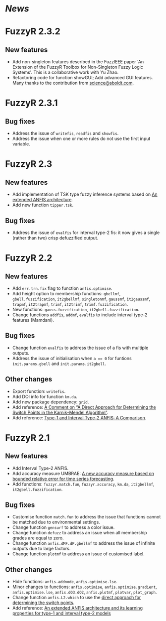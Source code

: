# *News*

# FuzzyR 2.3.2

## New features

* Add non-singleton features described in the FuzzIEEE paper 'An Extension of the FuzzyR Toolbox for Non-Singleton Fuzzy Logic Systems'. This is a collaborative work with Yu Zhao. 
* Refactoring code for function showGUI; Add advanced GUI features. Many thanks to the contribution from science@sboldt.com.

# FuzzyR 2.3.1

<!-- ## New features -->


## Bug fixes

* Address the issue of `writefis`, `readfis` and `showfis`.
* Address the issue when one or more rules do not use the first input variable.


# FuzzyR 2.3

## New features

* Add implementation of TSK type fuzzy inference systems based on [An extended ANFIS architecture](https://doi.org/10.1109/FUZZ-IEEE.2016.7737742).
* Add new function `tipper.tsk`.

## Bug fixes

* Address the issue of `evalfis` for interval type-2 fis: it now gives a single (rather than two) crisp defuzzified output.


# FuzzyR 2.2

## New features

* Add `err.trn.fix` flag to function `anfis.optimise`.
* Add height option to membership functions: `gbellmf`, `gbell.fuzzification`, `it2gbellmf`, `singletonmf`, `gaussmf`, `it2gaussmf`, `trapmf`, `it2trapmf`, `trimf`, `it2trimf`, `trimf.fuzzification`.
* New functions: `gauss.fuzzification`, `it2gbell.fuzzification`.
* Change functions `addfis`, `addmf`, `evalfis` to include interval type-2 features (Mamdani).

## Bug fixes

* Change function `evalfis` to address the issue of a fis with multiple outputs.
* Address the issue of initialisation when `a == 0` for funtions `init.params.gbell` and `init.params.it2gbell`.

## Other changes

* Export function: `writefis`.
* Add DOI info for function `km.da`.
* Add new package dependency: `grid`.
* Add reference: [A Comment on “A Direct Approach for Determining the Switch Points in the Karnik–Mendel Algorithm”](https://doi.org/10.1109/TFUZZ.2018.2865134).
* Add reference: [Type-1 and Interval Type-2 ANFIS: A Comparison](https://doi.org/10.1109/FUZZ-IEEE.2017.8015555). 


# FuzzyR 2.1

## New features

* Add Interval Type-2 ANFIS.
* Add accuracy measure UMBRAE: [A new accuracy measure based on bounded relative error for time series forecasting](http://dx.doi.org/10.1371/journal.pone.0174202). 
* Add functions: `fuzzyr.match.fun`, `fuzzyr.accuracy`, `km.da`, `it2gbellmf`, `it2gbell.fuzzification`.

## Bug fixes

* Customise function `match.fun` to address the issue that functions cannot be matched due to environmental settings.
* Change function `gensurf` to address a color issue.
* Change function `defuzz` to address an issue when all membership grades are equal to zero.
* Change function `anfis.dMF.dP.gbellmf` to address the issue of infinite outputs due to large factors.
* Change function `plotmf` to address an issue of customised label.

## Other changes

* Hide functions: `anfis.addnode`, `anfis.optimise.lse`.
* Minor changes to functions: `anfis.optimise`, `anfis.optimise.gradient`, `anfis.optimise.lse`, `anfis.dO3.dO2`, `anfis.plotmf`, `plotvar`, `plot_graph`.
* Change function `anfis.L2.which` to use the [direct approach for determining the switch points](https://doi.org/10.1109/TFUZZ.2017.2699168).
* Add reference: [An extended ANFIS architecture and its learning properties for type-1 and interval type-2 models](https://doi.org/10.1109/FUZZ-IEEE.2016.7737742)



